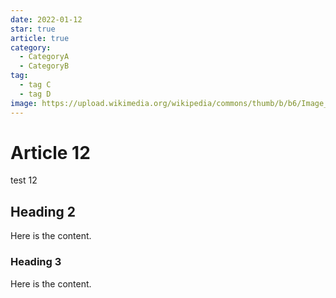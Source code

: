 ```yaml
---
date: 2022-01-12
star: true
article: true
category:
  - CategoryA
  - CategoryB
tag:
  - tag C
  - tag D
image: https://upload.wikimedia.org/wikipedia/commons/thumb/b/b6/Image_created_with_a_mobile_phone.png/1200px-Image_created_with_a_mobile_phone.png
---
```


# Article 12

<!-- ![](/aklivity-logo.png) -->

test 12

<!-- more -->
## Heading 2

Here is the content.

### Heading 3

Here is the content.
